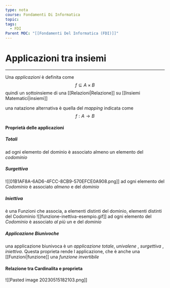 ```yaml
---
type: nota
course: Fondamenti Di Informatica
topic: 
tags:
  - FDI
Parent MOC: "[[Fondamenti Del Informatica (FDI)]]"
---
```


# Applicazioni tra insiemi
---
Una _applicazioni_ è definita come $$f \subseteq A \times B$$ quindi un sottoinsieme di una  [[Relazioni|Relazione]] su [[Insiemi Matematici|insiemi]]


una natazione alternativa è quella del _mapping_ indicata come
$$f:A \rightarrow B$$

#### Proprietà delle applicazioni


##### Totali
ad ogni elemento del dominio è associato almeno un elemento del _codominio_ 

#####  Surgettiva
![[01B1AF8A-6AD6-4FCC-8CB9-570EFCE0A908.png]]
ad ogni elemento del _Codominio_ è associato _almeno_ e del _dominio_
##### Iniettiva
è una Funzioni che associa, a elementi distinti del dominio, elementi distinti del Codominio 
![[funzione-inettiva-esempio.gif]]
ad ogni elemento del _Codominio_ è associato _al più_ un e del _dominio_
##### Applicazione Biunivoche
una applicazione biunivoca è un _applicazione_ _totale_, _univalene_ , _surgettiva_ , _iniettiva_. 
Questa proprieta rende l applicazione, che è anche una [[Funzioni|funzione]] una _funzione invertibile_  


#### Relazione tra Cardinalita e proprieta
![[Pasted image 20230515182103.png]]